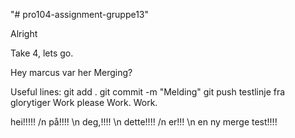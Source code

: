 "# pro104-assignment-gruppe13" 

Alright

Take 4, lets go.

Hey marcus var her
Merging?

Useful lines:
git add .
git commit -m "Melding"
git push
testlinje fra glorytiger
Work please
Work. Work.

hei!!!!!
/n
på!!!!
\n
deg,!!!!
\n
dette!!!!
/n
er!!!
\n
en ny merge test!!!!
